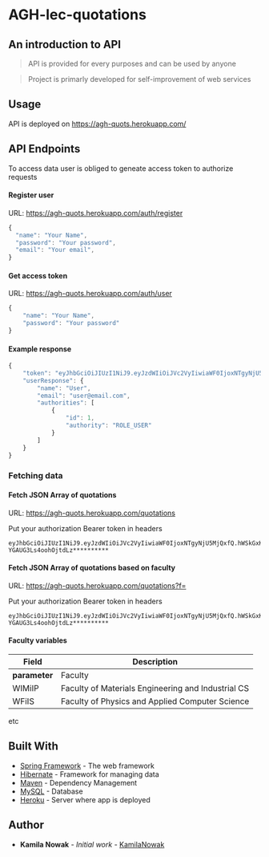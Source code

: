 # AGH-lec-quotations


## An introduction to API
>API is provided for every purposes and can be used by anyone

>Project is primarly developed for self-improvement of web services


## Usage

API is deployed on https://agh-quots.herokuapp.com/

## API Endpoints
To access data user is obliged to geneate access token to authorize requests

#### Register user
URL: https://agh-quots.herokuapp.com/auth/register
```javascript
{
  "name": "Your Name",
  "password": "Your password",
  "email": "Your email",
}
```
#### Get access token
URL: https://agh-quots.herokuapp.com/auth/user
```javascript
{
	"name": "Your Name",
	"password": "Your password"
}
```
#### Example response
```javascript
{
    "token": "eyJhbGciOiJIUzI1NiJ9.eyJzdWIiOiJVc2VyIiwiaWF0IjoxNTgyNjU5MjQxfQ.hWSkGxK_Rcegze-YGAUG3Ls4oohOjtdLz**********",
    "userResponse": {
        "name": "User",
        "email": "user@email.com",
        "authorities": [
            {
                "id": 1,
                "authority": "ROLE_USER"
            }
        ]
    }
}
```

### Fetching data
#### Fetch JSON Array of quotations
URL: https://agh-quots.herokuapp.com/quotations

Put your authorization Bearer token in headers 
```
eyJhbGciOiJIUzI1NiJ9.eyJzdWIiOiJVc2VyIiwiaWF0IjoxNTgyNjU5MjQxfQ.hWSkGxK_Rcegze-YGAUG3Ls4oohOjtdLz**********
```

#### Fetch JSON Array of quotations based on faculty
URL: https://agh-quots.herokuapp.com/quotations?f=<faculty>

Put your authorization Bearer token in headers 
```
eyJhbGciOiJIUzI1NiJ9.eyJzdWIiOiJVc2VyIiwiaWF0IjoxNTgyNjU5MjQxfQ.hWSkGxK_Rcegze-YGAUG3Ls4oohOjtdLz**********
```
#### Faculty variables


Field | Description
------|------------
**parameter** | Faculty
WIMiIP | Faculty of Materials Engineering and Industrial CS
WFiIS | Faculty of Physics and Applied Computer Science
etc

## Built With

* [Spring Framework](https://spring.io/) - The web framework
* [Hibernate](https://hibernate.org/) - Framework for managing data
* [Maven](https://maven.apache.org/) - Dependency Management
* [MySQL](https://www.mysql.com/) - Database
* [Heroku](https://dashboard.heroku.com/) - Server where app is deployed

## Author

* **Kamila Nowak** - *Initial work* - [KamilaNowak](https://github.com/KamilaNowak)
